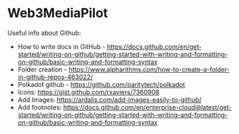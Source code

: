 # Web3MediaPilot


Useful info about Github:
- How to write docs in GitHub - https://docs.github.com/en/get-started/writing-on-github/getting-started-with-writing-and-formatting-on-github/basic-writing-and-formatting-syntax
- Folder creation - https://www.alpharithms.com/how-to-create-a-folder-in-github-repos-463022/
- Polkadot github - https://github.com/paritytech/polkadot
- Icons: https://gist.github.com/rxaviers/7360908
- Add Images: https://ardalis.com/add-images-easily-to-github/
- Add footnotes: https://docs.github.com/en/enterprise-cloud@latest/get-started/writing-on-github/getting-started-with-writing-and-formatting-on-github/basic-writing-and-formatting-syntax
